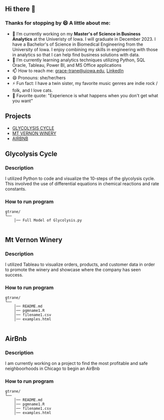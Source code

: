 ## Hi there 👋
### Thanks for stopping by 😄 A little about me:
- 🔭 I’m currently working on my **Master's of Science in Business Analytics** at the Univeristy of Iowa. I will graduate in December 2023. I have a Bachelor's of Science in Biomedical Engineering from the University of Iowa. I enjoy combining my skills in engineering with those in analytics so that I can help find business solutions with data.
- 🌱 I’m currently learning analytics techniques utilizing Python, SQL Oracle, Tableau, Power BI, and MS Office applications
- 📫 How to reach me: grace-trane@uiowa.edu, [LinkedIn](https://www.linkedin.com/in/grace-trane/)
- 😄 Pronouns: she/her/hers
- ⚡ Fun fact: I have a twin sister, my favorite music genres are indie rock / folk, and I love cats.
- 🐥 Favorite quote: "Experience is what happens when you don't get what you want"
## Projects
- [GLYCOLYSIS CYCLE](#Glycolysis-Cycle)
- [MT VERNON WINERY](#Mt-Vernon-Winery)
- [AIRBNB](#AirBnb)
## Glycolysis Cycle
### Description
I utilized Python to code and visualize the 10-steps of the glycolysis cycle. This involved the use of differential equations in chemical reactions and rate constants. 
### How to run program
```text
gtrane/
└── 
    │── Full Model of Glycolysis.py
   
```
## Mt Vernon Winery
### Description
I utilized Tableau to visualize orders, products, and customer data in order to promote the winery and showcase where the company has seen success.
### How to run program
```text
gtrane/
└── 
    │── README.md
    │── pgmname1.R
    │── filename1.csv
    │── examples.html
   
```
## AirBnb
### Description
I am currently working on a project to find the most profitable and safe neighboorhoods in Chicago to begin an AirBnb
### How to run program
```text
gtrane/
└── 
    │── README.md
    │── pgmname1.R
    │── filename1.csv
    │── examples.html
   
```
